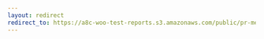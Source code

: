```yaml
---
layout: redirect
redirect_to: https://a8c-woo-test-reports.s3.amazonaws.com/public/pr-merge/45327/e2e/index.html
---
```


